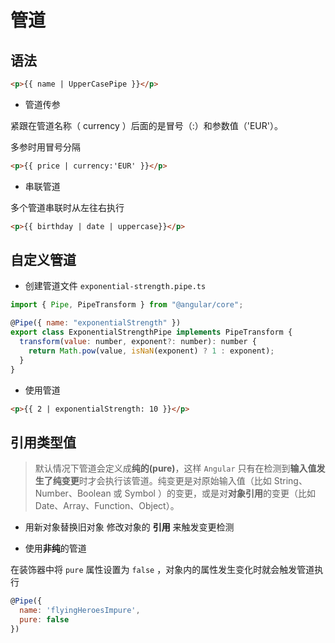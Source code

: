 <author-info date="1631151676070"></author-info>

# 管道

## 语法

```html
<p>{{ name | UpperCasePipe }}</p>
```

- 管道传参

紧跟在管道名称（ currency ）后面的是冒号（:）和参数值（'EUR'）。

多参时用冒号分隔

```html
<p>{{ price | currency:'EUR' }}</p>
```

- 串联管道

多个管道串联时从左往右执行

```html
<p>{{ birthday | date | uppercase}}</p>
```

## 自定义管道

- 创建管道文件 `exponential-strength.pipe.ts`

```js
import { Pipe, PipeTransform } from "@angular/core";

@Pipe({ name: "exponentialStrength" })
export class ExponentialStrengthPipe implements PipeTransform {
  transform(value: number, exponent?: number): number {
    return Math.pow(value, isNaN(exponent) ? 1 : exponent);
  }
}
```

- 使用管道

```html
<p>{{ 2 | exponentialStrength: 10 }}</p>
```

## 引用类型值

> 默认情况下管道会定义成**纯的(pure)**，这样 `Angular` 只有在检测到**输入值发生了纯变更**时才会执行该管道。纯变更是对原始输入值（比如 String、Number、Boolean 或 Symbol ）的变更，或是对**对象引用**的变更（比如 Date、Array、Function、Object）。

- 用新对象替换旧对象
  修改对象的 **引用** 来触发变更检测

- 使用**非纯**的管道

在装饰器中将 `pure` 属性设置为 `false` ，对象内的属性发生变化时就会触发管道执行

```js
@Pipe({
  name: 'flyingHeroesImpure',
  pure: false
})
```
